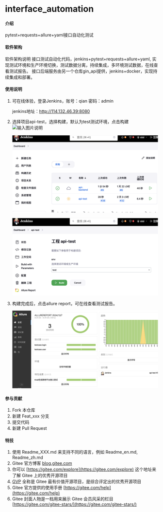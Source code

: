 # interface_automation

#### 介绍
pytest+requests+allure+yaml接口自动化测试

#### 软件架构
软件架构说明
接口测试自动化代码，jenkins+pytest+requests+allure+yaml, 实现测试环境和生产环境切换，测试数据分离，持续集成，多环境测试数据，在线查看测试报告。
接口后端服务由另一个仓库gin_api提供，jenkins+docker，实现持续集成和部署。


#### 使用说明
1. 可在线体验，登录Jenkins，账号：qian 密码：admin

   jenkins地址：http://114.132.46.39:8080

2. 选择项目api-test，选择构建，默认为test测试环境，点击构建
![输入图片说明](https://gulimall-myjavaproject.oss-cn-hangzhou.aliyuncs.com/%E6%88%AA%E5%B1%8F2024-10-07%20%E4%B8%8A%E5%8D%889.39.26.png)
    

   ![01](assets/01.png)

   ![02](assets/02.png)
   

3. 构建完成后，点击allure report，可在线查看测试报告。

   ![03](assets/03.png)


#### 参与贡献

1.  Fork 本仓库
2.  新建 Feat_xxx 分支
3.  提交代码
4.  新建 Pull Request


#### 特技

1.  使用 Readme\_XXX.md 来支持不同的语言，例如 Readme\_en.md, Readme\_zh.md
2.  Gitee 官方博客 [blog.gitee.com](https://blog.gitee.com)
3.  你可以 [https://gitee.com/explore](https://gitee.com/explore) 这个地址来了解 Gitee 上的优秀开源项目
4.  [GVP](https://gitee.com/gvp) 全称是 Gitee 最有价值开源项目，是综合评定出的优秀开源项目
5.  Gitee 官方提供的使用手册 [https://gitee.com/help](https://gitee.com/help)
6.  Gitee 封面人物是一档用来展示 Gitee 会员风采的栏目 [https://gitee.com/gitee-stars/](https://gitee.com/gitee-stars/)
